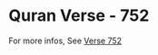 # Quran Verse - 752 

For more infos, See [Verse 752](https://www.quranbookk.com/quran/search?q=752)